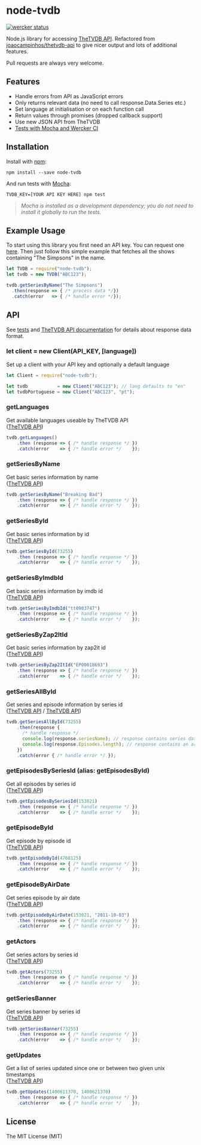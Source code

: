 # node-tvdb

[![wercker status](https://app.wercker.com/status/19dcad373ede868e37754a0367d68382/s/master "wercker status")](https://app.wercker.com/project/bykey/19dcad373ede868e37754a0367d68382)

Node.js library for accessing [TheTVDB API](https://api.thetvdb.com/swagger/). Refactored from [joaocampinhos/thetvdb-api](https://github.com/joaocampinhos/thetvdb-api) to give nicer output and lots of additional features.

Pull requests are always very welcome.

## Features

- Handle errors from API as JavaScript errors
- Only returns relevant data (no need to call response.Data.Series etc.)
- Set language at initialisation or on each function call
- Return values through promises (dropped callback support)
- Use new JSON API from TheTVDB
- [Tests with Mocha and Wercker CI](https://app.wercker.com/#applications/53f155d02094f9781d058f98)

## Installation

Install with [npm](https://npmjs.org/):

``` shell
npm install --save node-tvdb
```

And run tests with [Mocha](https://mochajs.org):

``` shell
TVDB_KEY=[YOUR API KEY HERE] npm test
```

> _Mocha is installed as a development dependency; you do not need to install it globally to run the tests._

## Example Usage

To start using this library you first need an API key. You can request one [here](http://thetvdb.com/?tab=apiregister). Then just follow this simple example that fetches all the shows containing "The Simpsons" in the name.

``` javascript
let TVDB = require("node-tvdb");
let tvdb = new TVDB("ABC123");

tvdb.getSeriesByName("The Simpsons")
  .then(response => { /* process data */})
  .catch(error   => { /* handle error */});
```

## API

See [tests](test) and [TheTVDB API documentation](https://api.thetvdb.com/swagger/) for details about response data format.

### let client = new Client(API_KEY, [language])

Set up a client with your API key and optionally a default language

``` javascript
let Client = require("node-tvdb");

let tvdb           = new Client("ABC123"); // lang defaults to "en"
let tvdbPortuguese = new Client("ABC123", "pt");
```

### getLanguages

Get available languages useable by TheTVDB API  
([TheTVDB API](https://api.thetvdb.com/swagger#!/Languages/get_languages))

``` javascript
tvdb.getLanguages()
    .then (response => { /* handle response */ })
    .catch(error    => { /* handle error */    });
```

### getSeriesByName

Get basic series information by name  
([TheTVDB API](https://api.thetvdb.com/swagger#!/Search/get_search_series))

``` javascript
tvdb.getSeriesByName("Breaking Bad")
    .then (response => { /* handle response */ })
    .catch(error    => { /* handle error */    });
```

### getSeriesById

Get basic series information by id  
([TheTVDB API](https://api.thetvdb.com/swagger#!/Series/get_series_id))

``` javascript
tvdb.getSeriesById(73255)
    .then (response => { /* handle response */ })
    .catch(error    => { /* handle error */    });
```

### getSeriesByImdbId

Get basic series information by imdb id  
([TheTVDB API](https://api.thetvdb.com/swagger#!/Search/get_search_series))

``` javascript
tvdb.getSeriesByImdbId("tt0903747")
    .then (response => { /* handle response */ })
    .catch(error    => { /* handle error */    });
```

### getSeriesByZap2ItId

Get basic series information by zap2it id  
([TheTVDB API](https://api.thetvdb.com/swagger#!/Search/get_search_series))

``` javascript
tvdb.getSeriesByZap2ItId("EP00018693")
    .then (response => { /* handle response */ })
    .catch(error    => { /* handle error */    });
```

### getSeriesAllById

Get series and episode information by series id  
([TheTVDB API](https://api.thetvdb.com/swagger#!/Series/get_series_id) / [TheTVDB API](https://api.thetvdb.com/swagger#!/Series/get_series_id_episodes))

``` javascript
tvdb.getSeriesAllById(73255)
    .then(response {
      /* handle response */
      console.log(response.seriesName); // response contains series data
      console.log(response.Episodes.length); // response contains an array of episodes
    })
    .catch(error { /* handle error */ });
```

### getEpisodesBySeriesId (alias: getEpisodesById)

Get all episodes by series id  
([TheTVDB API](https://api.thetvdb.com/swagger#!/Series/get_series_id_episodes))

``` javascript
tvdb.getEpisodesBySeriesId(153021)
    .then (response => { /* handle response */ })
    .catch(error    => { /* handle error */    });
```

### getEpisodeById

Get episode by episode id  
([TheTVDB API](https://api.thetvdb.com/swagger#!/Episodes/get_episodes_id))

``` javascript
tvdb.getEpisodeById(4768125)
    .then (response => { /* handle response */ })
    .catch(error    => { /* handle error */    });
```

### getEpisodeByAirDate

Get series episode by air date  
([TheTVDB API](https://api.thetvdb.com/swagger#!/Series/get_series_id_episodes_query))

``` javascript
tvdb.getEpisodeByAirDate(153021, "2011-10-03")
    .then (response => { /* handle response */ })
    .catch(error    => { /* handle error */    });
```

### getActors

Get series actors by series id  
([TheTVDB API](https://api.thetvdb.com/swagger#!/Series/get_series_id_actors))

``` javascript
tvdb.getActors(73255)
    .then (response => { /* handle response */ })
    .catch(error    => { /* handle error */    });
```

### getSeriesBanner

Get series banner by series id  
([TheTVDB API](https://api.thetvdb.com/swagger#!/Series/get_series_id_filter))

``` javascript
tvdb.getSeriesBanner(73255)
    .then (response => { /* handle response */ })
    .catch(error    => { /* handle error */    });
```

### getUpdates

Get a list of series updated since one or between two given unix timestamps  
([TheTVDB API](https://api.thetvdb.com/swagger#!/Updates/get_updated_query))

``` javascript
tvdb.getUpdates(1400611370, 1400621370)
    .then (response => { /* handle response */ })
    .catch(error    => { /* handle error */    });
```

## License

The MIT License (MIT)
